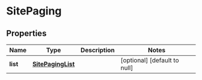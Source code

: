 # SitePaging

## Properties
Name | Type | Description | Notes
------------ | ------------- | ------------- | -------------
**list** | [**SitePagingList**](SitePagingList.md) |  | [optional] [default to null]


